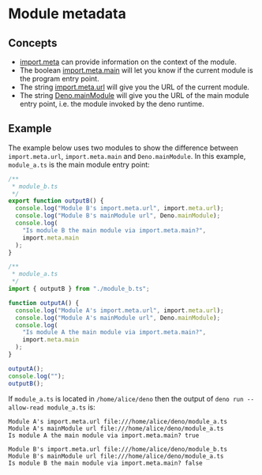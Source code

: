# Module metadata

## Concepts

- [import.meta](https://developer.mozilla.org/en-US/docs/Web/JavaScript/Reference/Statements/import.meta)
  can provide information on the context of the module.
- The boolean
  [import.meta.main](https://doc.deno.land/builtin/stable#ImportMeta) will let
  you know if the current module is the program entry point.
- The string [import.meta.url](https://doc.deno.land/builtin/stable#ImportMeta)
  will give you the URL of the current module.
- The string
  [Deno.mainModule](https://doc.deno.land/builtin/stable#Deno.mainModule) will
  give you the URL of the main module entry point, i.e. the module invoked by
  the deno runtime.

## Example

The example below uses two modules to show the difference between
`import.meta.url`, `import.meta.main` and `Deno.mainModule`. In this example,
`module_a.ts` is the main module entry point:

```ts
/**
 * module_b.ts
 */
export function outputB() {
  console.log("Module B's import.meta.url", import.meta.url);
  console.log("Module B's mainModule url", Deno.mainModule);
  console.log(
    "Is module B the main module via import.meta.main?",
    import.meta.main
  );
}
```

```ts
/**
 * module_a.ts
 */
import { outputB } from "./module_b.ts";

function outputA() {
  console.log("Module A's import.meta.url", import.meta.url);
  console.log("Module A's mainModule url", Deno.mainModule);
  console.log(
    "Is module A the main module via import.meta.main?",
    import.meta.main
  );
}

outputA();
console.log("");
outputB();
```

If `module_a.ts` is located in `/home/alice/deno` then the output of
`deno run --allow-read module_a.ts` is:

```
Module A's import.meta.url file:///home/alice/deno/module_a.ts
Module A's mainModule url file:///home/alice/deno/module_a.ts
Is module A the main module via import.meta.main? true

Module B's import.meta.url file:///home/alice/deno/module_b.ts
Module B's mainModule url file:///home/alice/deno/module_a.ts
Is module B the main module via import.meta.main? false
```
